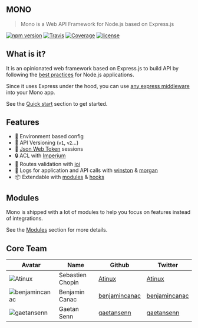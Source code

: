 ## MONO

> Mono is a Web API Framework for Node.js based on Express.js

[![npm version](https://img.shields.io/npm/v/mono-core.svg)](https://www.npmjs.com/package/mono-core)
[![Travis](https://img.shields.io/travis/mono-js/mono/master.svg)](https://travis-ci.org/mono-js/mono)
[![Coverage](https://img.shields.io/codecov/c/github/mono-js/mono/master.svg)](https://codecov.io/gh/mono-js/mono)
[![license](https://img.shields.io/github/license/mono-js/mono.svg)](https://github.com/mono-js/mono/blob/master/LICENSE.md)

## What is it?

It is an opinionated web framework based on Express.js to build API by following the [best practices](https://github.com/i0natan/nodebestpractices) for Node.js applications.

Since it uses Express under the hood, you can use [any express middleware](https://www.npmjs.com/search?q=express%20middleware&page=1&ranking=optimal) into your Mono app.

See the [Quick start](quickstart.md) section to get started.

## Features

* :wrench: Environment based config
* :book: API Versioning (`v1`, `v2`...)
* :bust_in_silhouette: [Json Web Token](https://jwt.io) sessions
* :lock: ACL with [Imperium](https://mono-js.org/imperium)
* :vertical_traffic_light: Routes validation with [joi](https://github.com/hapijs/joi)
* :bookmark_tabs: Logs for application and API calls with [winston](https://github.com/winstonjs/winston) & [morgan](https://github.com/expressjs/morgan)
* :package: Extendable with [modules](modules.md) & [hooks](hooks.md)

## Modules

Mono is shipped with a lot of modules to help you focus on features instead of integrations.

See the [Modules](modules.md) section for more details.

## Core Team

| Avatar | Name | Github | Twitter |
|--------|------|--------|---------|
| ![Atinux](https://avatars1.githubusercontent.com/u/904724?s=50&v=4) | Sebastien Chopin | [Atinux](https://github.com/Atinux) | [Atinux](https://twitter.com/Atinux) |
| ![benjamincanac](https://avatars1.githubusercontent.com/u/739984?s=50&v=4) | Benjamin Canac | [benjamincanac](https://github.com/benjamincanac) | [benjamincanac](https://twitter.com/benjamincanac) |
| ![gaetansenn](https://avatars2.githubusercontent.com/u/2774075?s=50&v=4) | Gaetan Senn | [gaetansenn](https://github.com/gaetansenn) | [gaetansenn](https://twitter.com/gaetansenn) |

